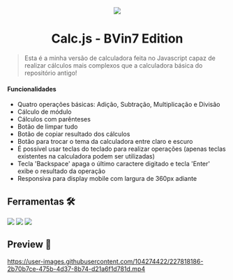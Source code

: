 <div align="center">
<img src="https://pluspng.com/img-png/logo-javascript-png-other-resolutions-240-240-pixels-240.png"/>
<h1>Calc.js - BVin7 Edition</h1>
</div>

> Esta é a minha versão de calculadora feita no Javascript capaz de realizar cálculos mais complexos que a calculadora básica do repositório antigo!

#### Funcionalidades
- Quatro operações básicas: Adição, Subtração, Multiplicação e Divisão
- Cálculo de módulo
- Cálculos com parênteses
- Botão de limpar tudo
- Botão de copiar resultado dos cálculos
- Botão para trocar o tema da calculadora entre claro e escuro
- É possível usar teclas do teclado para realizar operações (apenas teclas existentes na calculadora podem ser utilizadas)
- Tecla 'Backspace' apaga o último caractere digitado e tecla 'Enter' exibe o resultado da operação
- Responsiva para display mobile com largura de 360px adiante

## Ferramentas 🛠️
<img src="https://img.shields.io/badge/HTML5-E34F26?style=for-the-badge&logo=html5&logoColor=white"/>
<img src="https://img.shields.io/badge/CSS3-1572B6?style=for-the-badge&logo=css3&logoColor=white"/>
<img src="https://img.shields.io/badge/JavaScript-F7DF1E?style=for-the-badge&logo=javascript&logoColor=black"/>

## Preview 🔆
https://user-images.githubusercontent.com/104274422/227818186-2b70b7ce-475b-4d37-8b74-d21a6f1d781d.mp4
